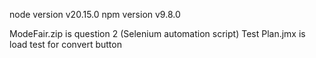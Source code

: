 node version v20.15.0
npm version v9.8.0

ModeFair.zip is question 2 (Selenium automation script)
Test Plan.jmx is load test for convert button
